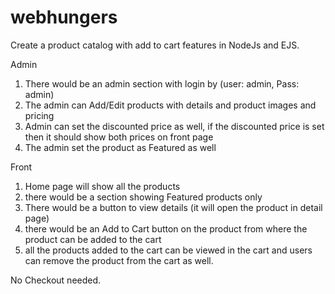 # webhungers
Create a product catalog with add to cart features in NodeJs and EJS.

Admin
1. There would be an admin section with login by (user: admin, Pass: admin)
2. The admin can Add/Edit products with details and product images and pricing
3. Admin can set the discounted price as well, if the discounted price is set then it should show both prices on front page
4. The admin set the product as Featured as well

Front
1. Home page will show all the products
2. there would be a section showing Featured products only
3. There would be a button to view details (it will open the product in detail page)
4. there would be an Add to Cart button on the product from where the product can be added to the cart
5. all the products added to the cart can be viewed in the cart and users can remove the product from the cart as well.

No Checkout needed.
